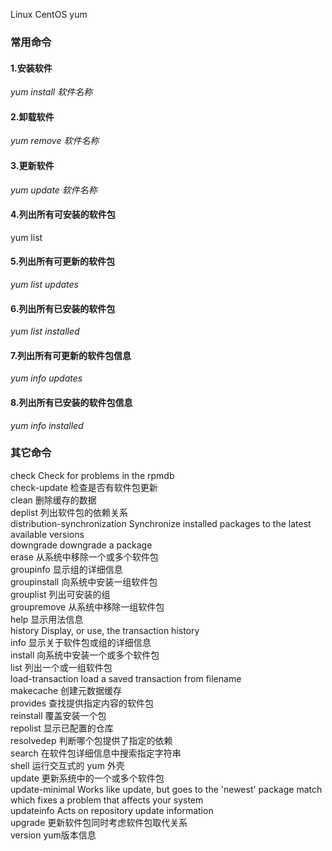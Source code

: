 Linux CentOS yum
<a name="rVt09"></a>
### 常用命令
<a name="Y5CLc"></a>
#### 1.安装软件
_yum install 软件名称_
<a name="DN4pl"></a>
#### 2.卸载软件
_yum remove 软件名称_
<a name="ocFZZ"></a>
#### 3.更新软件
_yum update 软件名称_
<a name="IGEW4"></a>
#### 4.列出所有可安装的软件包
yum list
<a name="OxDfG"></a>
#### 5.列出所有可更新的软件包
_yum list updates_
<a name="05rpt"></a>
#### 6.列出所有已安装的软件包
_yum list installed_
<a name="Y9CaB"></a>
#### 7.列出所有可更新的软件包信息
_yum info updates_
<a name="xG4fK"></a>
#### 8.列出所有已安装的软件包信息
_yum info installed<br />_
<a name="scOXw"></a>
### 其它命令
check Check for problems in the rpmdb<br />check-update 检查是否有软件包更新<br />clean 删除缓存的数据<br />deplist 列出软件包的依赖关系<br />distribution-synchronization Synchronize installed packages to the latest available versions<br />downgrade downgrade a package<br />erase 从系统中移除一个或多个软件包<br />groupinfo 显示组的详细信息<br />groupinstall 向系统中安装一组软件包<br />grouplist 列出可安装的组<br />groupremove 从系统中移除一组软件包<br />help 显示用法信息<br />history Display, or use, the transaction history<br />info 显示关于软件包或组的详细信息<br />install 向系统中安装一个或多个软件包<br />list 列出一个或一组软件包<br />load-transaction load a saved transaction from filename<br />makecache 创建元数据缓存<br />provides 查找提供指定内容的软件包<br />reinstall 覆盖安装一个包<br />repolist 显示已配置的仓库<br />resolvedep 判断哪个包提供了指定的依赖<br />search 在软件包详细信息中搜索指定字符串<br />shell 运行交互式的 yum 外壳<br />update 更新系统中的一个或多个软件包<br />update-minimal Works like update, but goes to the 'newest' package match which fixes a problem that affects your system<br />updateinfo Acts on repository update information<br />upgrade 更新软件包同时考虑软件包取代关系<br />version yum版本信息
